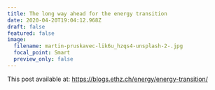 ```yaml
---
title: The long way ahead for the energy transition
date: 2020-04-20T19:04:12.968Z
draft: false
featured: false
image:
  filename: martin-pruskavec-lik6u_hzqs4-unsplash-2-.jpg
  focal_point: Smart
  preview_only: false
---
```

This post available at: <https://blogs.ethz.ch/energy/energy-transition/>